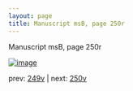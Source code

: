 ```yaml
---
layout: page
title: Manuscript msB, page 250r
---
```


Manuscript msB, page 250r

[![image](http://www.homermultitext.org/iipsrv?OBJ=IIP,1.0&FIF=/project/homer/pyramidal/deepzoom/hmt/vbbifolio/pending/vb_249v_250r.tif&WID=100&CVT=JPEG)](http://www.homermultitext.org/ict2/?urn=urn:cite2:hmt:vbbifolio.pending:vb_249v_250r)

prev:  [249v](../249v) | next:  [250v](../250v)

